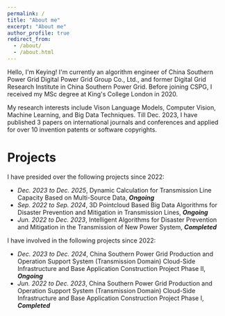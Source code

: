 ```yaml
---
permalink: /
title: "About me"
excerpt: "About me"
author_profile: true
redirect_from: 
  - /about/
  - /about.html
---
```


Hello, I'm Keying! I'm currently an algorithm engineer of China Southern Power Grid Digital Power Grid Group Co., Ltd., and former Digital Grid Research Institute in China Southern Power Grid. Before joining CSPG, I received my MSc degree at King's College London in 2020.

My research interests include Vison Language Models, Computer Vision, Machine Learning, and Big Data Techniques. Till Dec. 2023, I have published 3 papers on international journals and conferences and applied for over 10 invention patents or software copyrights.

Projects
======
I have presided over the following projects since 2022:
* *Dec. 2023 to Dec. 2025*, Dynamic Calculation for Transmission Line Capacity Based on Multi-Source Data, ***Ongoing***
* *Sep. 2022 to Sep. 2024*, 3D Pointcloud Based Big Data Algorithms for Disaster Prevention and Mitigation in Transmission Lines, ***Ongoing***
* *Jun. 2022 to Dec. 2023*, Intelligent Algorithms for Disaster Prevention and Mitigation in the Transmission of New Power System, ***Completed***

I have involved in the following projects since 2022:
* *Dec. 2023 to Dec. 2024*, China Southern Power Grid Production and Operation Support System (Transmission Domain) Cloud-Side Infrastructure and Base Application Construction Project Phase II, ***Ongoing***
* *Jun. 2022 to Dec. 2023*, China Southern Power Grid Production and Operation Support System (Transmission Domain) Cloud-Side Infrastructure and Base Application Construction Project Phase I, ***Completed***


